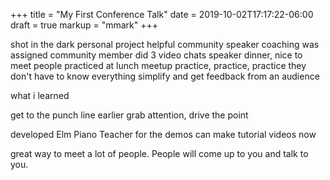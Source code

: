 +++
title = "My First Conference Talk"
date = 2019-10-02T17:17:22-06:00
draft = true
markup = "mmark"
+++

shot in the dark
personal project
helpful community
speaker coaching
was assigned community member did 3 video chats
speaker dinner, nice to meet people
practiced at lunch meetup
practice, practice, practice
they don't have to know everything
simplify and get feedback from an audience

what i learned

get to the punch line earlier
grab attention, drive the point

developed Elm Piano Teacher for the demos
can make tutorial videos now

great way to meet a lot of people. People will come up to you and talk to you.

